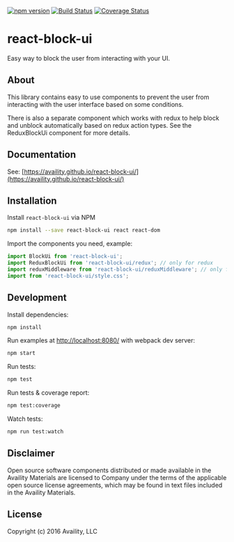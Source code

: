 [![npm version](https://badge.fury.io/js/react-block-ui.svg)](https://badge.fury.io/js/react-block-ui) [![Build Status](https://travis-ci.org/Availity/react-block-ui.svg?branch=master)](https://travis-ci.org/Availity/react-block-ui) [![Coverage Status](https://coveralls.io/repos/github/Availity/react-block-ui/badge.svg?branch=master)](https://coveralls.io/github/Availity/react-block-ui?branch=master)
# react-block-ui
Easy way to block the user from interacting with your UI.

## About
This library contains easy to use components to prevent the user from interacting with the user interface based on some conditions.

There is also a separate component which works with redux to help block and unblock automatically based on redux action types. See the ReduxBlockUi component for more details.

## Documentation
See: [https://availity.github.io/react-block-ui/](https://availity.github.io/react-block-ui/)

## Installation

Install `react-block-ui` via NPM

```sh
npm install --save react-block-ui react react-dom
```

Import the components you need, example:

```js
import BlockUi from 'react-block-ui';
import ReduxBlockUi from 'react-block-ui/redux'; // only for redux
import reduxMiddleware from 'react-block-ui/reduxMiddleware'; // only for redux
import from 'react-block-ui/style.css';
```

## Development

Install dependencies:

```sh
npm install
```

Run examples at [http://localhost:8080/](http://localhost:8080/) with webpack dev server:

```sh
npm start
```

Run tests:

```sh
npm test
```

Run tests & coverage report:

```sh
npm test:coverage
```

Watch tests:

```sh
npm run test:watch
```

## Disclaimer
Open source software components distributed or made available in the Availity Materials are licensed to Company under the terms of the applicable open source license agreements, which may be found in text files included in the Availity Materials.

## License
Copyright (c) 2016 Availity, LLC
